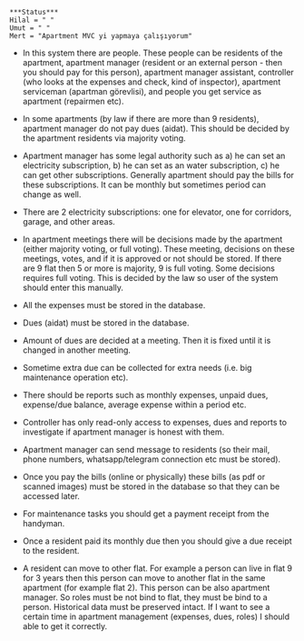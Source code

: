 
    ***Status***
    Hilal = " "
    Umut = " "
    Mert = "Apartment MVC yi yapmaya çalışıyorum"

* In this system there are people. These people can be residents of the apartment, apartment manager (resident or an external person - then you should pay for this person), apartment manager assistant, controller (who looks at the expenses and check, kind of inspector), apartment serviceman (apartman görevlisi), and people you get service as apartment (repairmen etc). 

* In some apartments (by law if there are more than 9 residents), apartment manager do not pay dues (aidat). This should be decided by the apartment residents via majority voting.

* Apartment manager has some legal authority such as a) he can set an electricity subscription, b) he can set as an water subscription, c) he can get other subscriptions. Generally apartment should pay the bills for these subscriptions. It can be monthly but sometimes period can change as well.

* There are 2 electricity subscriptions: one for elevator, one for corridors, garage, and other areas.

* In apartment meetings there will be decisions made by the apartment (either majority voting, or full voting). These meeting, decisions on these meetings, votes, and if it is approved or not should be stored. If there are 9 flat then 5 or more is majority, 9 is full voting. Some decisions requires full voting. This is decided by the law so user of the system should enter this manually.

* All the expenses must be stored in the database.

* Dues (aidat) must be stored in the database.

* Amount of dues are decided at a meeting. Then it is fixed until it is changed in another meeting.

* Sometime extra due can be collected for extra needs (i.e. big maintenance operation etc).

* There should be reports such as monthly expenses, unpaid dues, expense/due balance, average expense within a period etc.

* Controller has only read-only access to expenses, dues and reports to investigate if apartment manager is honest with them.

* Apartment manager can send message to residents (so their mail, phone numbers, whatsapp/telegram connection etc must be stored).

* Once you pay the bills (online or physically) these bills (as pdf or scanned images) must be stored in the database so that they can be accessed later.

* For maintenance tasks you should get a payment receipt from the handyman.

* Once a resident paid its monthly due then you should give a due receipt to the resident.

* A resident can move to other flat. For example a person can live in flat 9 for 3 years then this person can move to another flat in the same apartment (for example flat 2). This person can be also apartment manager. So roles must be not bind to flat, they must be bind to a person. Historical data must be preserved intact. If I want to see a certain time in apartment management (expenses, dues, roles) I should able to get it correctly.